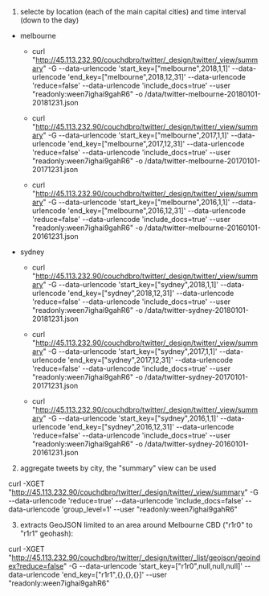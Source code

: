 1. selecte by location (each of the main capital cities) and time interval (down to the day)

- melbourne

  - curl "http://45.113.232.90/couchdbro/twitter/_design/twitter/_view/summary" -G --data-urlencode 'start_key=["melbourne",2018,1,1]' --data-urlencode 'end_key=["melbourne",2018,12,31]' --data-urlencode 'reduce=false' --data-urlencode 'include_docs=true' --user "readonly:ween7ighai9gahR6" -o /data/twitter-melbourne-20180101-20181231.json

  - curl "http://45.113.232.90/couchdbro/twitter/_design/twitter/_view/summary" -G --data-urlencode 'start_key=["melbourne",2017,1,1]' --data-urlencode 'end_key=["melbourne",2017,12,31]' --data-urlencode 'reduce=false' --data-urlencode 'include_docs=true' --user "readonly:ween7ighai9gahR6" -o /data/twitter-melbourne-20170101-20171231.json
  - curl "http://45.113.232.90/couchdbro/twitter/_design/twitter/_view/summary" -G --data-urlencode 'start_key=["melbourne",2016,1,1]' --data-urlencode 'end_key=["melbourne",2016,12,31]' --data-urlencode 'reduce=false' --data-urlencode 'include_docs=true' --user "readonly:ween7ighai9gahR6" -o /data/twitter-melbourne-20160101-20161231.json

- sydney

  - curl "http://45.113.232.90/couchdbro/twitter/_design/twitter/_view/summary" -G --data-urlencode 'start_key=["sydney",2018,1,1]' --data-urlencode 'end_key=["sydney",2018,12,31]' --data-urlencode 'reduce=false' --data-urlencode 'include_docs=true' --user "readonly:ween7ighai9gahR6" -o /data/twitter-sydney-20180101-20181231.json

  - curl "http://45.113.232.90/couchdbro/twitter/_design/twitter/_view/summary" -G --data-urlencode 'start_key=["sydney",2017,1,1]' --data-urlencode 'end_key=["sydney",2017,12,31]' --data-urlencode 'reduce=false' --data-urlencode 'include_docs=true' --user "readonly:ween7ighai9gahR6" -o /data/twitter-sydney-20170101-20171231.json
  - curl "http://45.113.232.90/couchdbro/twitter/_design/twitter/_view/summary" -G --data-urlencode 'start_key=["sydney",2016,1,1]' --data-urlencode 'end_key=["sydney",2016,12,31]' --data-urlencode 'reduce=false' --data-urlencode 'include_docs=true' --user "readonly:ween7ighai9gahR6" -o /data/twitter-sydney-20160101-20161231.json

2. aggregate tweets by city, the "summary" view can be used

curl -XGET "http://45.113.232.90/couchdbro/twitter/_design/twitter/_view/summary" -G --data-urlencode 'reduce=true' --data-urlencode 'include_docs=false' --data-urlencode 'group_level=1' --user "readonly:ween7ighai9gahR6" 

3. extracts GeoJSON limited to an area around Melbourne CBD ("r1r0" to "r1r1" geohash): 

curl -XGET "http://45.113.232.90/couchdbro/twitter/_design/twitter/_list/geojson/geoindex?reduce=false" -G --data-urlencode 'start_key=["r1r0",null,null,null]' --data-urlencode 'end_key=["r1r1",{},{},{}]' --user "readonly:ween7ighai9gahR6" 

